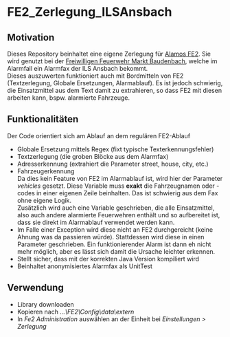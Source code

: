 # FE2_Zerlegung_ILSAnsbach
## Motivation
Dieses Repository beinhaltet eine eigene Zerlegung für [Alamos FE2](https://alamos-support.atlassian.net/wiki/spaces/documentation/pages/219480670/Eigene+Zerlegung+entwickeln). 
Sie wird genutzt bei der [Freiwilligen Feuerwehr Markt Baudenbach](https://www.ffw-baudenbach.de), welche im Alarmfall ein Alarmfax der ILS Ansbach bekommt.  
Dieses auszuwerten funktioniert auch mit Bordmitteln von FE2 (Textzerlegung, Globale Ersetzungen, Alarmablauf). Es ist jedoch schwierig, die Einsatzmittel aus dem Text damit zu extrahieren, so dass FE2 mit diesen arbeiten kann, bspw. alarmierte Fahrzeuge.  
## Funktionalitäten
Der Code orientiert sich am Ablauf an dem regulären FE2-Ablauf 
* Globale Ersetzung mittels Regex (fixt typische Texterkennungsfehler)
* Textzerlegung (die groben Blöcke aus dem Alarmfax)
* Adresserkennung (extrahiert die Parameter street, house, city, etc.)
* Fahrzeugerkennung  
Da dies kein Feature von FE2 im Alarmablauf ist, wird hier der Parameter _vehicles_ gesetzt. Diese Variable muss __exakt__ die Fahrzeugnamen oder -codes in einer eigenen Zeile beinhalten. Das ist schwierig aus dem Fax ohne eigene Logik.  
Zusätzlich wird auch eine Variable geschrieben, die alle Einsatzmittel, also auch andere alarmierte Feuerwehren enthält und so aufbereitet ist, dass sie direkt im Alarmablauf verwendet werden kann.
* Im Falle einer Exception wird diese nicht an FE2 durchgereicht (keine Ahnung was da passieren würde). Stattdessen wird diese in einen Parameter geschrieben. Ein funktionierender Alarm ist dann eh nicht mehr möglich, aber es lässt sich damit die Ursache leichter erkennen.
* Stellt sicher, dass mit der korrekten Java Version kompiliert wird
* Beinhaltet anonymisiertes Alarmfax als UnitTest
## Verwendung
* Library downloaden
* Kopieren nach _...\FE2\Config\data\extern_
* In _Fe2 Administration_ auswählen an der Einheit bei _Einstellungen > Zerlegung_
